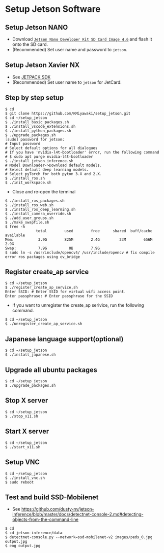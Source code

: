 # Setup Jetson Software

## Setup Jetson NANO

- Download [`Jetson Nano Developer Kit SD Card Image 4.6`](https://developer.nvidia.com/embedded/l4t/r32_release_v6.1/jeston_nano/jetson-nano-jp46-sd-card-image.zip) and flash it onto the SD card.
- (Recommended) Set user name and password to `jetson`.

## Setup Jetson Xavier NX

- See [JETPACK SDK](https://developer.nvidia.com/embedded/jetpack)
- (Recommended) Set user name to `jetson` for JetCard.

## Step by step setup

```shell
$ cd
$ git clone https://github.com/KMiyawaki/setup_jetson.git
$ cd ~/setup_jetson
$ ./install_basic_packages.sh
$ ./install_vscode_extensions.sh
$ ./install_python_packages.sh
$ ./upgrade_packages.sh
[sudo] password for jetson:
# Input password
# Select default options for all dialogues
# If you have 'nvidia-l4t-bootloader' error, run the following command
# $ sudo apt purge nvidia-l4t-bootloader
$ ./install_jetson_inference.sh
# Model Downloader->Download default models.
# Select default deep learning models.
# Select pyTorch for both pyton 3.X and 2.X.
$ ./install_ros.sh
$ ./init_workspace.sh
```

- Close and re-open the terminal

```shell
$ ./install_ros_packages.sh
$ ./install_ros_web.sh
$ ./install_ros_deep_learning.sh
$ ./install_camera_override.sh
$ ./add_user_groups.sh
$ ./make_swapfile.sh 
$ free -h
              total        used        free      shared  buff/cache   available
Mem:           3.9G        825M        2.4G         23M        656M        2.9G
Swap:          7.9G          0B        7.9G
$ sudo ln -s /usr/include/opencv4/ /usr/include/opencv # fix compile error ros packages using cv_bridge
```

## Register create_ap service

```shell
$ cd ~/setup_jetson
$ ./register_create_ap_service.sh
Enter SSID: # Enter SSID for virtual wifi access point.
Enter passphrase: # Enter passphrase for the SSID
```

- If you want to unregister the create_ap serivice, run the following command.

```shell
$ cd ~/setup_jetson
$ ./unregister_create_ap_service.sh
```

## Japanese language support(optional)

```shell
$ cd ~/setup_jetson
$ ./install_japanese.sh
```

## Upgrade all ubuntu packages

```shell
$ cd ~/setup_jetson
$ ./upgrade_packages.sh
```

## Stop X server

```shell
$ cd ~/setup_jetson
$ ./stop_x11.sh
```

## Start X server

```shell
$ cd ~/setup_jetson
$ ./start_x11.sh
```

## Setup VNC

```shell
$ cd ~/setup_jetson
$ ./install_vnc.sh
$ sudo reboot
```

## Test and build SSD-Mobilenet

- See https://github.com/dusty-nv/jetson-inference/blob/master/docs/detectnet-console-2.md#detecting-objects-from-the-command-line

```shell
$ cd
$ cd jetson-inference/data
$ detectnet-console.py --network=ssd-mobilenet-v2 images/peds_0.jpg output.jpg
$ eog output.jpg
```
